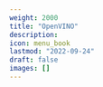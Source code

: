 ```yaml
---
weight: 2000
title: "OpenVINO"
description:
icon: menu_book
lastmod: "2022-09-24"
draft: false
images: []
---
```

